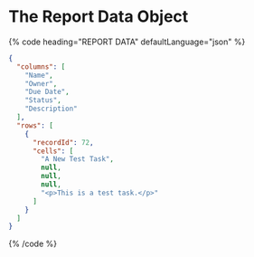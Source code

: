 # The Report Data Object

{% code heading="REPORT DATA" defaultLanguage="json" %}

```json
{
  "columns": [
    "Name",
    "Owner",
    "Due Date",
    "Status",
    "Description"
  ],
  "rows": [
    {
      "recordId": 72,
      "cells": [
        "A New Test Task",
        null,
        null,
        null,
        "<p>This is a test task.</p>"
      ]
    }
  ]
}
```

{% /code %}
